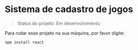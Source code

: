 <h1>Sistema de cadastro de jogos</h1>

> Status do projeto: Em desenvolvimento

Para rodar esse projeto na sua máquina, por favor digite:

```
npm install react

```
